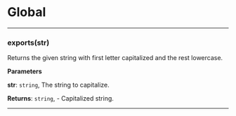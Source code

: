# Global





* * *

### exports(str) 

Returns the given string with first letter capitalized and the rest lowercase.

**Parameters**

**str**: `string`, The string to capitalize.

**Returns**: `string`, - Capitalized string.



* * *










